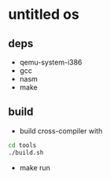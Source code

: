 # untitled os

## deps

- qemu-system-i386
- gcc
- nasm
- make

## build

- build cross-compiler with
```sh
cd tools
./build.sh
```
- make run